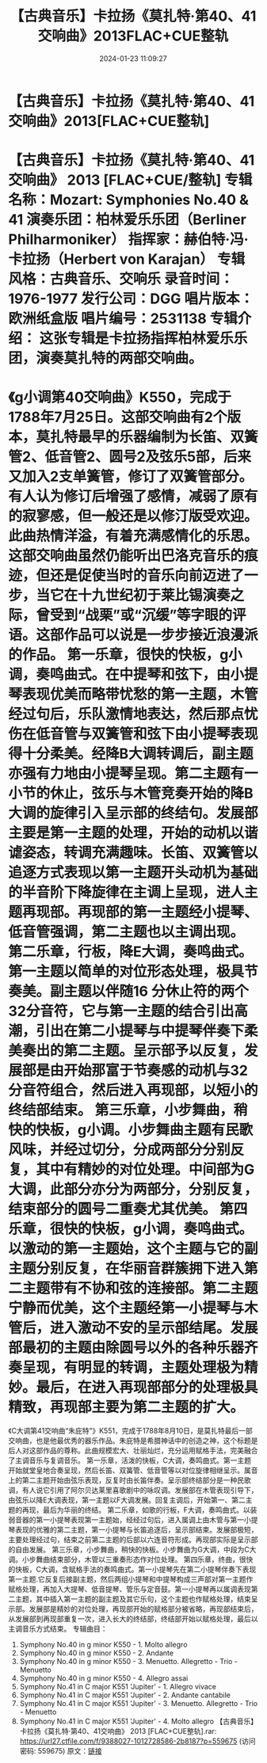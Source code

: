 ﻿---
title: 【古典音乐】卡拉扬《莫扎特·第40、41交响曲》2013FLAC+CUE整轨
date: 2024-01-23 11:09:27
categories: 古典音乐、新世纪、纯音雅乐
tags: 纯音雅乐
---
# 【古典音乐】卡拉扬《莫扎特·第40、41交响曲》2013[FLAC+CUE整轨]

【古典音乐】卡拉扬《莫扎特·第40、41交响曲》 2013
[FLAC+CUE/整轨]
专辑名称：Mozart: Symphonies No.40 & 41
演奏乐团：柏林爱乐乐团（Berliner Philharmoniker）
指挥家：赫伯特·冯·卡拉扬（Herbert von Karajan）
专辑风格：古典音乐、交响乐
录音时间：1976-1977
发行公司：DGG
唱片版本：欧洲纸盒版
唱片编号：2531138
专辑介绍：
这张专辑是卡拉扬指挥柏林爱乐乐团，演奏莫扎特的两部交响曲。
==========
《g小调第40交响曲》K550，完成于1788年7月25日。这部交响曲有2个版本，莫扎特最早的乐器编制为长笛、双簧管2、低音管2、圆号2及弦乐5部，后来又加入2支单簧管，修订了双簧管部分。有人认为修订后增强了感情，减弱了原有的寂寥感，但一般还是以修汀版受欢迎。此曲热情洋溢，有着充满感情化的乐思。这部交响曲虽然仍能听出巴洛克音乐的痕迹，但还是促使当时的音乐向前迈进了一步，当它在十九世纪初于莱比锡演奏之际，曾受到“战栗”或“沉缓”等字眼的评语。这部作品可以说是一步步接近浪漫派的作品。
第一乐章，很快的快板，g小调，奏鸣曲式。在中提琴和弦下，由小提琴表现优美而略带忧愁的第一主题，木管经过句后，乐队激情地表达，然后那点忧伤在低音管与双簧管和弦下由小提琴表现得十分柔美。经降B大调转调后，副主题亦强有力地由小提琴呈现。第二主题有一小节的休止，弦乐与木管竞奏开始的降B大调的旋律引入呈示部的终结句。发展部主要是第一主题的处理，开始的动机以谐谑姿态，转调充满趣味。长笛、双簧管以追逐方式表现以第一主题开头动机为基础的半音阶下降旋律在主调上呈现，进人主题再现部。再现部的第一主题经小提琴、低音管强调，第二主题也以主调出现。
第二乐章，行板，降E大调，奏鸣曲式。第一主题以简单的对位形态处理，极具节奏美。副主题以伴随16
分休止符的两个32分音符，它与第一主题的结合引出高潮，引出在第二小提琴与中提琴伴奏下柔美奏出的第二主题。呈示部予以反复，发展部是由开始那富于节奏感的动机与32分音符组合，然后进入再现部，以短小的终结部结束。
第三乐章，小步舞曲，稍快的快板，g小调。小步舞曲主题有民歌风味，并经过切分，分成两部分分别反复，其中有精妙的对位处理。中间部为G大调，此部分亦分为两部分，分别反复，结束部分的圆号二重奏尤其优美。
第四乐章，很快的快板，g小调，奏鸣曲式。以激动的第一主题始，这个主题与它的副主题分别反复，在华丽音群簇拥下进入第二主题带有不协和弦的连接部。第二主题宁静而优美，这个主题经第一小提琴与木管后，进入激动不安的呈示部结尾。发展部最初的主题由除圆号以外的各种乐器齐奏呈现，有明显的转调，主题处理极为精妙。最后，在进入再现部部分的处理极具精致，再现部主要为第二主题的扩大。
==========
《C大调第41交响曲“朱庇特”》K551，完成于1788年8月10日，是莫扎特最后一部交响曲，也是他最优秀的器乐作品。朱庇特是希腊神话中的创造之神，这个标题是后人对这部作品的尊称。此曲规模宏大、壮丽灿烂，充分运用赋格手法，完美融合了主调音乐与复调音乐。
第一乐章，活泼的快板，C大调，奏鸣曲式。第一主题开始就堂皇地合奏呈现，然后长笛、双簧管、低音管等以对位旋律相继呈示。属音上的第二主题开始由弦乐表现，反复时由长笛伴奏。呈示部终结部分是一种民歌调，有人说它引用了阿尔贝达莱里喜歌剧中的咏叹调。发展部在木管表现引导下，由弦乐以降E大调表现，第一主题以F大调发展。回复主调后，开始第一、第二主题的再现，最后为华丽的终结。
第二乐章，如歌的行板，F大调，奏鸣曲式。以装弱音器的第一小提琴表现第一主题始，经经过句后，进入属调上由木管与第一小提琴表现的优雅的第二主题，第一小提琴与长笛追逐后，呈示部结束。发展部极短，主要处理经过句，结束之前第二主题的后部以六连音符形成。再现部实际是呈示部的自由发展。
第三乐章，小步舞曲，稍快的快板。小步舞曲为G大调，中段为C大调。小步舞曲结束部分，木管以三重奏形态作对位处理。
第四乐章，终曲，很快的快板，C大调，含赋格手法的奏鸣曲式。第一小提琴先在第二小提琴伴奏下表现第一主题.它反复后接副主题，然后两组小提琴和中提琴构成三声部对第一主题作赋格处理，再加入大提琴、低音提琴、管乐与定音鼓。第一小提琴再以属调表现第二主题，其中插入第一主题的副主题及其它乐句，这个主题也作赋格处理，结束呈示部。发展部是精妙的对位处理，再现部开始的赋格部分被省略，再现部结束后，从发展部到再现部重复一次，进入长大的终结部，终结部开始以赋格处理，最后以主调音乐方式结束。
专辑曲目：
01. Symphony No.40 in g minor K550 - 1. Molto allegro
02. Symphony No.40 in g minor K550 - 2. Andante
03. Symphony No.40 in g minor K550 - 3. Menuetto. Allegretto -
Trio - Menuetto
04. Symphony No.40 in g minor K550 - 4. Allegro assai
05. Symphony No.41 in C major K551 'Jupiter' - 1. Allegro
vivace
06. Symphony No.41 in C major K551 'Jupiter' - 2. Andante
cantabile
07. Symphony No.41 in C major K551 'Jupiter' - 3. Menuetto.
Allegretto - Trio - Menuetto
08. Symphony No.41 in C major K551 'Jupiter' - 4. Molto
allegro
【古典音乐】卡拉扬《莫扎特·第40、41交响曲》 2013 [FLAC+CUE整轨].rar: https://url27.ctfile.com/f/9388027-1012728586-2b8187?p=559675
(访问密码: 559675)
原文：[链接](https://blog.sina.com.cn/s/blog_1647c7e760103149j.html)